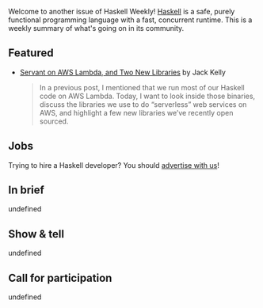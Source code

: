 Welcome to another issue of Haskell Weekly!
[Haskell](https://www.haskell.org) is a safe, purely functional programming language with a fast, concurrent runtime.
This is a weekly summary of what's going on in its community.

## Featured

- [Servant on AWS Lambda, and Two New Libraries](https://exploring-better-ways.bellroy.com/servant-on-aws-lambda-and-two-new-libraries.html) by Jack Kelly
  > In a previous post, I mentioned that we run most of our Haskell code on AWS Lambda. Today, I want to look inside those binaries, discuss the libraries we use to do “serverless” web services on AWS, and highlight a few new libraries we’ve recently open sourced.

## Jobs

Trying to hire a Haskell developer?
You should [advertise with us](https://haskellweekly.news/advertising.html)!

## In brief

undefined

## Show & tell

undefined

## Call for participation

undefined

